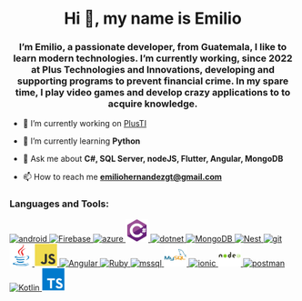 <h1 align="center">Hi 👋, my name is Emilio</h1>
<h3 align="center"> I’m Emilio, a passionate developer, from Guatemala, I like to learn modern technologies.
   I’m currently working, since 2022 at Plus Technologies and Innovations, developing and supporting programs to prevent financial crime.
   In my spare time, I play video games and develop crazy applications to to acquire knowledge.
</h3>

- 🔭 I’m currently working on [PlusTI](https://www.plus-ti.com/?lang=en)

- 🌱 I’m currently learning **Python**

- 💬 Ask me about **C#, SQL Server, nodeJS, Flutter, Angular, MongoDB**

- 📫 How to reach me **emiliohernandezgt@gmail.com**


<h3 align="left">Languages and Tools:</h3>
<p align="left"> 
<a href="https://flutter.dev" target="_blank" rel="noreferrer"> 
<img src="https://iconape.com/wp-content/files/yb/61798/svg/flutter-logo.svg" alt="android" width="40" height="40"/> 
</a> <a href="https://firebase.google.com" target="_blank" rel="noreferrer"> <img src="https://seeklogo.com/images/F/firebase-logo-402F407EE0-seeklogo.com.png" alt="Firebase" width="40" height="40"/> </a> <a href="https://azure.microsoft.com/en-in/" target="_blank" rel="noreferrer"> 
 <img src="https://www.vectorlogo.zone/logos/microsoft_azure/microsoft_azure-icon.svg" alt="azure" width="40" height="40"/> </a> 
   <a href="https://docs.microsoft.com/en-us/dotnet/csharp/" target="_blank" rel="noreferrer"> 
      <img src="https://raw.githubusercontent.com/devicons/devicon/master/icons/csharp/csharp-original.svg" alt="csharp" width="40" height="40"/> </a> 
   <a href="https://dotnet.microsoft.com/" target="_blank" rel="noreferrer"> 
      <img src="https://logodix.com/logo/1796970.png" alt="dotnet" width="40" height="40"/> </a> 
   <a href="https://www.mongodb.com/" target="_blank" rel="noreferrer"> 
      <img src="https://cdn.worldvectorlogo.com/logos/mongodb-icon-1.svg" alt="MongoDB" width="40" height="40"/> </a> 
   <a href="https://www.docs.nestjs.com/" target="_blank" rel="noreferrer"> 
      <img src="https://docs.nestjs.com/assets/logo-small.svg" alt="Nest" width="40" height="40"/> </a>
   <a href="https://git-scm.com/" target="_blank" rel="noreferrer"> 
      <img src="https://www.vectorlogo.zone/logos/git-scm/git-scm-icon.svg" alt="git" width="40" height="40"/> </a> 
   <a href="https://www.java.com" target="_blank" rel="noreferrer"> 
      <img src="https://raw.githubusercontent.com/devicons/devicon/master/icons/java/java-original.svg" alt="java" width="40" height="40"/> </a> 
   <a href="https://developer.mozilla.org/en-US/docs/Web/JavaScript" target="_blank" rel="noreferrer"> 
      <img src="https://raw.githubusercontent.com/devicons/devicon/master/icons/javascript/javascript-original.svg" alt="javascript" width="40" height="40"/>  </a>    <a href="https://angular.io" target="_blank" rel="noreferrer"> 
   <img src="https://upload.wikimedia.org/wikipedia/commons/thumb/c/cf/Angular_full_color_logo.svg/2048px-Angular_full_color_logo.svg.png" alt="Angular" width="40" height="40"/> </a> 
   <a href="https://www.ruby-lang.org/en/" target="_blank" rel="noreferrer"> 
      <img src="https://upload.wikimedia.org/wikipedia/commons/thumb/7/73/Ruby_logo.svg/1024px-Ruby_logo.svg.png" alt="Ruby" width="40" height="40"/> </a> 
   <a href="https://www.microsoft.com/en-us/sql-server" target="_blank" rel="noreferrer"> 
      <img src="https://img.icons8.com/color/480/microsoft-sql-server.png" alt="mssql" width="40" height="40"/> </a> 
   <a href="https://www.mysql.com/" target="_blank" rel="noreferrer"> 
      <img src="https://raw.githubusercontent.com/devicons/devicon/master/icons/mysql/mysql-original-wordmark.svg" alt="mysql" width="40" height="40"/> </a> 
   <a href="https://ionicframework.com" target="_blank" rel="noreferrer"> 
      <img src="https://www.svgrepo.com/show/353912/ionic-icon.svg" alt="ionic" width="40" height="40"/> </a> 
   <a href="https://nodejs.org" target="_blank" rel="noreferrer"> 
      <img src="https://raw.githubusercontent.com/devicons/devicon/master/icons/nodejs/nodejs-original-wordmark.svg" alt="nodejs" width="40" height="40"/> </a> 
   <a href="https://postman.com" target="_blank" rel="noreferrer"> 
      <img src="https://www.vectorlogo.zone/logos/getpostman/getpostman-icon.svg" alt="postman" width="40" height="40"/> </a> 
   <a href="https://kotlinlang.org/" target="_blank" rel="noreferrer"> <img src="https://upload.wikimedia.org/wikipedia/commons/thumb/0/06/Kotlin_Icon.svg/2048px-Kotlin_Icon.svg.png" alt="Kotlin" width="40" height="40"/> </a> 
   <a href="https://www.typescriptlang.org/" target="_blank" rel="noreferrer"> 
      <img src="https://raw.githubusercontent.com/devicons/devicon/master/icons/typescript/typescript-original.svg" alt="typescript" width="40" height="40"/> </a> </p>
